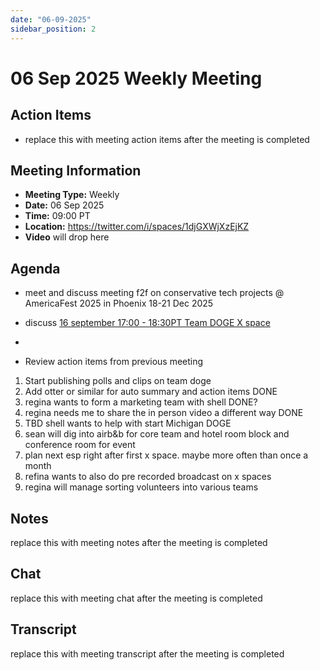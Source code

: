 ```yaml
---
date: "06-09-2025"
sidebar_position: 2
---
```


# 06 Sep 2025 Weekly Meeting

## Action Items

- replace this with meeting action items after the meeting is completed

## Meeting Information

- **Meeting Type:** Weekly
- **Date:**  06 Sep 2025
- **Time:** 09:00 PT
- **Location:** https://twitter.com/i/spaces/1djGXWjXzEjKZ
- **Video** will drop here 

## Agenda

- meet and discuss meeting f2f on conservative tech projects @ AmericaFest 2025 in Phoenix 18-21 Dec 2025
- discuss [16 september 17:00 - 18:30PT Team DOGE X space](/docs/events/team-doge-16sep2025.md)
- 

- Review action items from previous meeting
1. Start publishing polls and clips on team doge
1. Add otter or similar for auto summary and action items DONE
1. regina wants to form a marketing team with shell DONE?
1. regina needs me to share the in person video a different way DONE
1. TBD shell wants to help with start Michigan DOGE
1. sean will dig into airb&b for core team and hotel room block and conference room for event
1. plan next esp right after first x space. maybe more often than once a month
1. refina wants to also do pre recorded broadcast on x spaces
1. regina will manage sorting volunteers into various teams

## Notes

replace this with meeting notes after the meeting is completed

## Chat

replace this with meeting chat after the meeting is completed

## Transcript

replace this with meeting transcript after the meeting is completed
